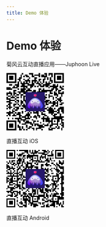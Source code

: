 ```yaml
---
title: Demo 体验
---
```

# Demo 体验

菊风云互动直播应用——Juphoon Live

[![../../\_images/live\_iOS.png](../../_images/live_iOS.png)](../../_images/live_iOS.png)

直播互动 iOS

[![../../\_images/live\_Android.png](../../_images/live_Android.png)](../../_images/live_Android.png)

直播互动 Android













